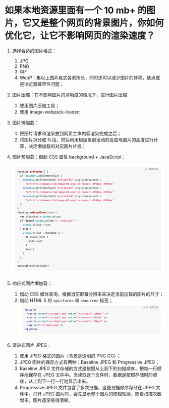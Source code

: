 # 如果本地资源里面有一个 10 mb+ 的图片，它又是整个网页的背景图片，你如何优化它，让它不影响网页的渲染速度？

1. 选择合适的图片格式：

    1. JPG
    2. PNG
    3. GIF
    4. WebP：集以上图片格式各家所长，同时还可以减少图片的体积，缺点就是浏览器兼容性问题；

2. 图片压缩：在不影响图片的清晰度的情况下，进行图片压缩

    1. 使用图片压缩工具；
    2. 使用 image-webpack-loader;

3. 图片懒加载：

    1. 把图片请求和渲染放到网页主体内容渲染完成之后；
    2. 将图片拆分成 N 段，然后利用根据当前滚动的高度与图片的高度进行计算，决定懒加载的对应图片片段；

4. 图片预加载：借助 CSS 属性 background  + JavaScript；

    ![image-20220303165848994](./images/image-20220303165848994.png)

5. 响应式图片懒加载：

    1. 借助 CSS 媒体查询，根据当前屏幕分辨率来决定当前加载的图片的尺寸；
    2. 借助 HTML 5 的 `<picture>` 和 `<source>` 标签；![image-20220303170144739](./images/image-20220303170144739.png)

6. 渐进式图片 JPEG：

    1. 使用 JPEG 格式的图片（背景是透明的 PNG GG）；
    2. JPEG 图片的保存方式有两种：Baseline JPEG 和 Progressive JPEG；
    3. Baseline JPEG 文件存储的方式是按照从上到下的扫描顺序，把每一行顺序地保存在 JPEG 文件中。当读取这个文件时，数据是按照存储时的顺序，从上到下一行一行地显示出来。
    4. Progressive JPEG 文件包含了多次扫描，这些扫描顺序存储在 JPEG 文件中。打开 JPEG 图片时，会先显示整个图片的模糊轮廓，随着扫描次数增多，图片逐渐变得清晰。
